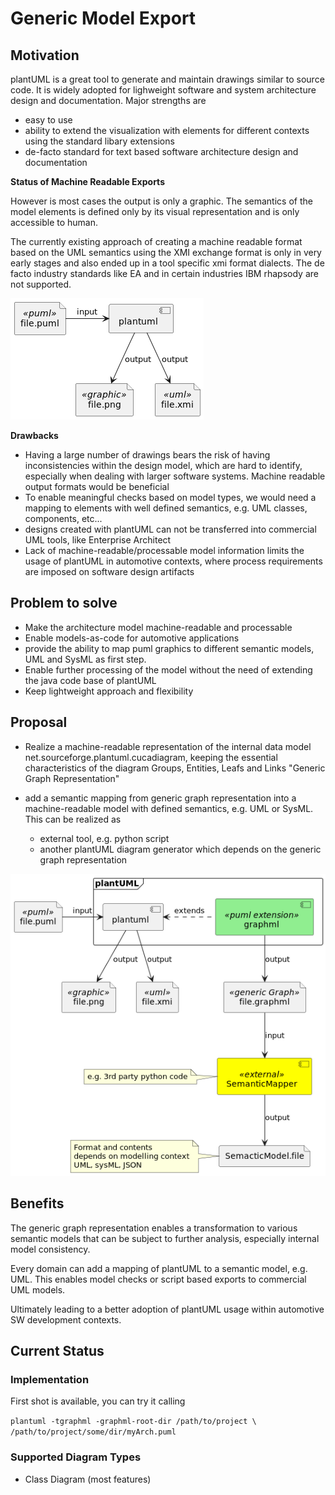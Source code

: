 # Generic Model Export

## Motivation
plantUML is a great tool to generate and maintain drawings similar to source code. It is widely adopted for
lighweight software and system architecture design and documentation.
Major strengths are
* easy to use
* ability to extend the visualization with elements for different contexts 
	using the standard libary extensions
* de-facto standard for text based software architecture design and 
	documentation

**Status of Machine Readable Exports**

However is most cases the output is only a graphic. The semantics of the model elements is defined only by
its visual representation and is only accessible to human.

The currently existing approach of creating a machine readable format based on the UML semantics using
the XMI exchange format is only in very early stages and also ended up in a tool specific xmi format
dialects. The de facto industry standards like EA and in certain industries IBM rhapsody are not supported.

![UML Status](./images/puml-status.png)

**Drawbacks**

* Having a large number of drawings bears the risk of having inconsistencies 
within the design model,
which are hard to identify, especially when dealing with larger software systems. Machine readable
output formats would be beneficial
* To enable meaningful checks based on model types, we would need a mapping 
	to elements with well defined semantics, e.g. UML classes, components, etc...
* designs created with plantUML can not be transferred into commercial UML 
	tools, like Enterprise Architect
* Lack of machine-readable/processable model information limits the usage of 
	plantUML in automotive contexts, where process requirements are imposed on 
	software design artifacts

## Problem to solve

* Make the architecture model machine-readable and processable
* Enable models-as-code for automotive applications
* provide the ability to map puml graphics to different semantic models, UML 
	and SysML as first step.
* Enable further processing of the model without the need of extending the 
	java code base of plantUML
* Keep lightweight approach and flexibility

## Proposal

* Realize a machine-readable representation of the internal data model
net.sourceforge.plantuml.cucadiagram, keeping the essential characteristics 
	of the diagram
Groups, Entities, Leafs and Links "Generic Graph Representation"

* add a semantic mapping from generic graph representation into a 
	machine-readable model with
defined semantics, e.g. UML or SysML. This can be realized as
  * external tool, e.g. python script
  * another plantUML diagram generator which depends on the generic graph 
		representation

![Proposal](./images/puml-generic-export.png)

## Benefits

The generic graph representation enables a transformation to various semantic models that can be
subject to further analysis, especially internal model consistency.

Every domain can add a mapping of plantUML to a semantic model, e.g. UML. 
This enables model checks or script based exports to commercial UML models.

Ultimately leading to a better adoption of plantUML usage within automotive SW 
development contexts.

## Current Status

### Implementation 

First shot is available, you can try it calling  

`plantuml -tgraphml -graphml-root-dir /path/to/project \
/path/to/project/some/dir/myArch.puml`


### Supported Diagram Types

* Class Diagram (most features)

